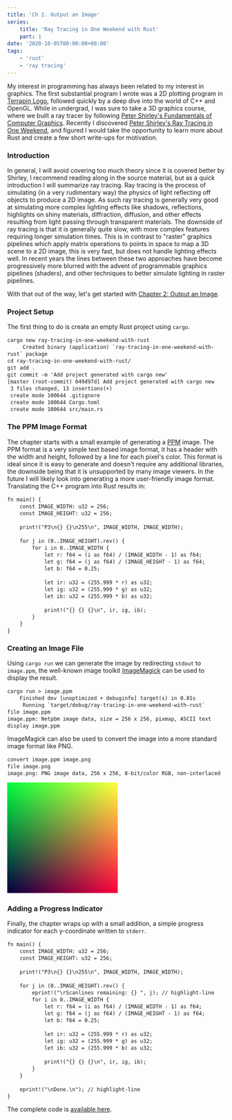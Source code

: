 ```yaml
---
title: 'Ch 2. Output an Image'
series:
    title: 'Ray Tracing in One Weekend with Rust'
    part: 1
date: '2020-10-05T00:00:00+00:00'
tags:
    - 'rust'
    - 'ray tracing'
---
```


My interest in programming has always been related to my interest in graphics.
The first substantial program I wrote was a 2D plotting program in [Terrapin Logo](https://el.media.mit.edu/logo-foundation/resources/logoupdate/v8n2/terrapin.html), followed quickly by a deep dive into the world of C++ and OpenGL.
While in undergrad, I was sure to take a 3D graphics course, where we built a ray tracer by following [Peter Shirley's Fundamentals of Computer Graphics](http://www.cs.cornell.edu/~srm/fcg3/).
Recently I discovered [Peter Shirley's Ray Tracing in One Weekend](https://raytracing.github.io/books/RayTracingInOneWeekend.html), and figured I would take the opportunity to learn more about Rust and create a few short write-ups for motivation.

### Introduction

In general, I will avoid covering too much theory since it is covered better by Shirley, I recommend reading along in the source material, but as a quick introduction I will summarize ray tracing.
Ray tracing is the process of simulating (in a very rudimentary way) the physics of light reflecting off objects to produce a 2D image.
As such ray tracing is generally very good at simulating more complex lighting effects like shadows, reflections, highlights on shiny materials, diffraction, diffusion, and other effects resulting from light passing through transparent materials.
The downside of ray tracing is that it is generally quite slow, with more complex features requiring longer simulation times.
This is in contrast to "raster" graphics pipelines which apply matrix operations to points in space to map a 3D scene to a 2D image, this is very fast, but does not handle lighting effects well.
In recent years the lines between these two approaches have become progressively more blurred with the advent of programmable graphics pipelines (shaders), and other techniques to better simulate lighting in raster pipelines.

With that out of the way, let's get started with [Chapter 2: Output an Image](https://raytracing.github.io/books/RayTracingInOneWeekend.html#outputanimage).

### Project Setup

The first thing to do is create an empty Rust project using `cargo`.

```shell{outputLines: 2, 6-10}
cargo new ray-tracing-in-one-weekend-with-rust
     Created binary (application) `ray-tracing-in-one-weekend-with-rust` package
cd ray-tracing-in-one-weekend-with-rust/
git add .
git commit -m 'Add project generated with cargo new'
[master (root-commit) 049d97d] Add project generated with cargo new
 3 files changed, 13 insertions(+)
 create mode 100644 .gitignore
 create mode 100644 Cargo.toml
 create mode 100644 src/main.rs
```

### The PPM Image Format

The chapter starts with a small example of generating a [PPM](https://en.wikipedia.org/wiki/Netpbm#PPM_example) image.
The PPM format is a very simple text based image format, it has a header with the width and height, followed by a line for each pixel's color.
This format is ideal since it is easy to generate and doesn't require any additional libraries, the downside being that it is unsupported by many image viewers.
In the future I will likely look into generating a more user-friendly image format.
Translating the C++ program into Rust results in:

```rust{numberLines: true}
fn main() {
    const IMAGE_WIDTH: u32 = 256;
    const IMAGE_HEIGHT: u32 = 256;

    print!("P3\n{} {}\n255\n", IMAGE_WIDTH, IMAGE_WIDTH);

    for j in (0..IMAGE_HEIGHT).rev() {
        for i in 0..IMAGE_WIDTH {
            let r: f64 = (i as f64) / (IMAGE_WIDTH - 1) as f64;
            let g: f64 = (j as f64) / (IMAGE_HEIGHT - 1) as f64;
            let b: f64 = 0.25;

            let ir: u32 = (255.999 * r) as u32;
            let ig: u32 = (255.999 * g) as u32;
            let ib: u32 = (255.999 * b) as u32;

            print!("{} {} {}\n", ir, ig, ib);
        }
    }
}
```

### Creating an Image File

Using `cargo run` we can generate the image by redirecting `stdout` to `image.ppm`, the well-known image toolkit [ImageMagick](https://imagemagick.org/index.php) can be used to display the result.

```shell{outputLines: 2-3,5}
cargo run > image.ppm
    Finished dev [unoptimized + debuginfo] target(s) in 0.01s
     Running `target/debug/ray-tracing-in-one-weekend-with-rust`
file image.ppm 
image.ppm: Netpbm image data, size = 256 x 256, pixmap, ASCII text
display image.ppm
```

ImageMagick can also be used to convert the image into a more standard image format like PNG.

```shell{outputLines: 3}
convert image.ppm image.png
file image.png 
image.png: PNG image data, 256 x 256, 8-bit/color RGB, non-interlaced
```

![First PPM image](./image.png "First PPM image")

### Adding a Progress Indicator

Finally, the chapter wraps up with a small addition, a simple progress indicator for each y-coordinate written to `stderr`.

```rust{numberLines: true}
fn main() {
    const IMAGE_WIDTH: u32 = 256;
    const IMAGE_HEIGHT: u32 = 256;

    print!("P3\n{} {}\n255\n", IMAGE_WIDTH, IMAGE_WIDTH);

    for j in (0..IMAGE_HEIGHT).rev() {
        eprint!("\rScanlines remaining: {} ", j); // highlight-line
        for i in 0..IMAGE_WIDTH {
            let r: f64 = (i as f64) / (IMAGE_WIDTH - 1) as f64;
            let g: f64 = (j as f64) / (IMAGE_HEIGHT - 1) as f64;
            let b: f64 = 0.25;

            let ir: u32 = (255.999 * r) as u32;
            let ig: u32 = (255.999 * g) as u32;
            let ib: u32 = (255.999 * b) as u32;

            print!("{} {} {}\n", ir, ig, ib);
        }
    }

    eprint!("\nDone.\n"); // highlight-line
} 
```

The complete code is [available here](https://github.com/austindoupnik/ray-tracing-in-one-weekend-with-rust/tree/v0.0.1-chapter.2).
